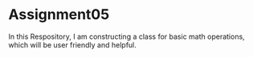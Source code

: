 # Assignment05
In this Respository, I am constructing a class for basic math operations, which will be user friendly and helpful.
